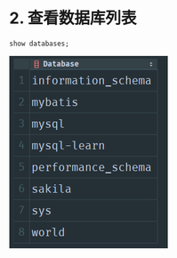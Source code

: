 # 2. 查看数据库列表

```sql
show databases;
```

![图 0](images/bbf011708a2a762632dd2da900c3074bab643e6b037ba1745d6d9a7366735e5a.png)  
